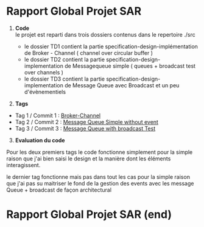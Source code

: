 # Rapport Global Projet SAR  
  
1. **Code**  
le projet est reparti dans trois dossiers contenus dans le repertoire ./src  
    - le dossier TD1 contient la partie specification-design-implémentation de Broker - Channel ( channel over circular buffer )  
    -   le dossier TD2 contient la partie specification-design-implementation de Messagequeue simple ( queues + broadcast test over channels )
    - le dossier TD3 contient la partie specification-design-implementation de Message Queue avec Broadcast et un peu d'évènementiels
  
2. **Tags**

- Tag 1 / Commit 1 : [Broker-Channel](https://github.com/monthebrice2000/java-sar-project/commit/49f48185b1659fa96e40f5ab1cb8ae9fdb41c261)  
- Tag 2 / Commit 2 :  [Message Queue Simple without event](https://github.com/monthebrice2000/java-sar-project/commit/a44889fa20ac43ed7cdb9d3e5a5a51f93f9022a5)
- Tag 3 / Commit 3 : [Message Queue with broadcast Test](https://github.com/monthebrice2000/java-sar-project/commit/200761c92468c917651195dabadc6fab20279858)
  
3. **Evaluation du code**

Pour les deux premiers tags le code fonctionne simplement pour la simple raison que j'ai bien saisi le design et la manière dont les éléments interagissent.

le dernier tag fonctionne mais pas dans tout les cas pour la simple raison que j'ai pas su maitriser le fond de la gestion des events avec les message Queue + broadcast de façon architectural
  
  
  # Rapport Global Projet SAR (end)
